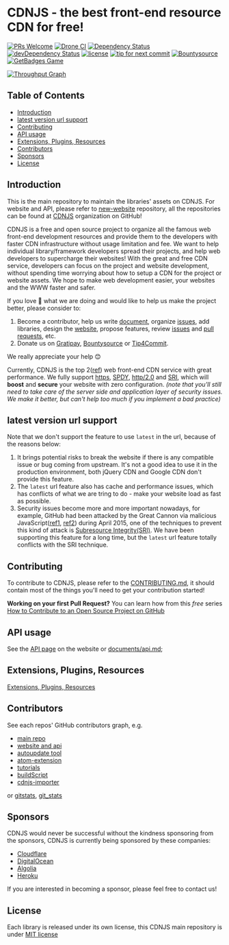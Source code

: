 # CDNJS - the best front-end resource CDN for free!

﻿[![PRs Welcome](https://img.shields.io/badge/PRs-welcome-brightgreen.svg)](https://github.com/cdnjs/cdnjs/issues?utf8=%E2%9C%93&q=is%3Aopen%20is%3Aissue%20label%3ABEGINNER%20-label%3A%22in%20progress%22%20)
﻿[![Drone CI](https://ci.cdnjs.com/api/badges/cdnjs/cdnjs/status.svg?branch=master)](https://ci.cdnjs.com/cdnjs/cdnjs)
﻿[![Dependency Status](https://david-dm.org/cdnjs/cdnjs.svg?theme=shields.io)](https://david-dm.org/cdnjs/cdnjs) [![devDependency Status](https://david-dm.org/cdnjs/cdnjs/dev-status.svg?theme=shields.io)](https://david-dm.org/cdnjs/cdnjs#info=devDependencies)
﻿[![license](https://img.shields.io/badge/license-MIT-brightgreen.svg?style=flat)](https://github.com/cdnjs/cdnjs/blob/master/MIT-LICENSE)
﻿[![tip for next commit](https://tip4commit.com/projects/919.svg)](https://tip4commit.com/github/cdnjs/cdnjs) [![Bountysource](https://www.bountysource.com/badge/team?team_id=11914&style=bounties_posted)](https://www.bountysource.com/teams/cdnjs/bounties?utm_source=cdnjs&utm_medium=shield&utm_campaign=bounties_posted)
[![GetBadges Game](https://cdnjs-cdnjs.getbadges.io/shield/company/cdnjs-cdnjs)](https://cdnjs-cdnjs.getbadges.io/?ref=shield-game)

[![Throughput Graph](https://graphs.waffle.io/cdnjs/cdnjs/throughput.svg)](https://waffle.io/cdnjs/cdnjs/metrics/throughput)

<!-- START doctoc generated TOC please keep comment here to allow auto update -->
<!-- DON'T EDIT THIS SECTION, INSTEAD RE-RUN doctoc TO UPDATE -->
## Table of Contents

- [Introduction](#introduction)
- [latest version url support](#latest-version-url-support)
- [Contributing](#contributing)
- [API usage](#api-usage)
- [Extensions, Plugins, Resources](#extensions-plugins-resources)
- [Contributors](#contributors)
- [Sponsors](#sponsors)
- [License](#license)

<!-- END doctoc generated TOC please keep comment here to allow auto update -->

## Introduction

This is the main repository to maintain the libraries' assets on CDNJS. For website and API, please refer to [new-website](https://github.com/cdnjs/new-website) repository, all the repositories can be found at [CDNJS](https://github.com/cdnjs/) organization on GitHub!

CDNJS is a free and open source project to organize all the famous web front-end development resources and provide them to the developers with faster CDN infrastructure without usage limitation and fee. We want to help individual library/framework developers spread their projects, and help web developers to supercharge their websites! With the great and free CDN service, developers can focus on the project and website development, without spending time worrying about how to setup a CDN for the project or website assets. We hope to make web development easier, your websites and the WWW faster and safer.

If you love 💖 what we are doing and would like to help us make the project better, please consider to:

1. Become a contributor, help us write [document](https://github.com/cdnjs/cdnjs/tree/master/documents), organize [issues](https://github.com/cdnjs/cdnjs/issues), add libraries, design the [website](https://github.com/cdnjs/new-website), propose features, review [issues](https://github.com/cdnjs/cdnjs/issues) and [pull requests](https://github.com/cdnjs/cdnjs/pulls), etc.
2. Donate us on [Gratipay](https://gratipay.com/cdnjs/), [Bountysource](https://www.bountysource.com/teams/cdnjs) or [Tip4Commit](https://tip4commit.com/github/cdnjs/cdnjs).

We really appreciate your help 😊

Currently, CDNJS is the top 2([ref](https://w3techs.com/technologies/overview/content_delivery/all)) web front-end CDN service with great performance. We fully support [https](https://en.wikipedia.org/wiki/HTTPS), [SPDY](https://en.wikipedia.org/wiki/SPDY), [http/2.0](https://http2.github.io/) and [SRI](https://www.w3.org/TR/SRI/), which will **boost** and **secure** your website with zero configuration. *(note that you'll still need to take care of the server side and application layer of security issues. We make it better, but can't help too much if you implement a bad practice)*

## latest version url support

Note that we don't support the feature to use `latest` in the url, because of the reasons below:

 1. It brings potential risks to break the website if there is any compatible issue or bug coming from upstream. It's not a good idea to use it in the production environment, both jQuery CDN and Google CDN don't provide this feature.
 2. The `latest` url feature also has cache and performance issues, which has conflicts of what we are tring to do - make your website load as fast as possible.
 3. Security issues become more and more important nowadays, for example, GitHub had been attacked by the Great Cannon via malicious JavaScript([ref1](https://citizenlab.org/2015/04/chinas-great-cannon/), [ref2](https://arstechnica.com/security/2015/04/meet-great-cannon-the-man-in-the-middle-weapon-china-used-on-github/)) during April 2015, one of the techniques to prevent this kind of attack is [Subresource Integrity(SRI)](https://developer.mozilla.org/en-US/docs/Web/Security/Subresource_Integrity). We have been supporting this feature for a long time, but the `latest` url feature totally conflicts with the SRI technique.

## Contributing

To contribute to CDNJS, please refer to the [CONTRIBUTING.md](https://github.com/cdnjs/cdnjs/blob/master/CONTRIBUTING.md), it should contain most of the things you'll need to get your contribution started!

**Working on your first Pull Request?** You can learn how from this *free* series [How to Contribute to an Open Source Project on GitHub](https://egghead.io/series/how-to-contribute-to-an-open-source-project-on-github)

## API usage
See the [API page](https://cdnjs.com/api) on the website or [documents/api.md](documents/api.md);

## Extensions, Plugins, Resources

[Extensions, Plugins, Resources](https://github.com/cdnjs/cdnjs/wiki/Extensions%2C-Plugins%2C-Resources)

## Contributors

See each repos' GitHub contributors graph, e.g.
 - [main repo](https://github.com/cdnjs/cdnjs/graphs/contributors)
 - [website and api](https://github.com/cdnjs/new-website/graphs/contributors)
 - [autoupdate tool](https://github.com/cdnjs/autoupdate/graphs/contributors)
 - [atom-extension](https://github.com/cdnjs/atom-extension/graphs/contributors)
 - [tutorials](https://github.com/cdnjs/tutorials/graphs/contributors)
 - [buildScript](https://github.com/cdnjs/buildScript/graphs/contributors)
 - [cdnjs-importer](https://github.com/cdnjs/cdnjs-importer)

or [gitstats](https://github.com/cdnjs?utf8=✓&q=gitstats), [git_stats](https://github.com/cdnjs?utf8=✓&q=git_stats)

## Sponsors

CDNJS would never be successful without the kindness sponsoring from the sponsors, CDNJS is currently being sponsored by these companies:

 - [Cloudflare](https://www.cloudflare.com/?utm_source=cdnjs&utm_medium=link&utm_campaign=cdnjs)
 - [DigitalOcean](https://www.digitalocean.com/?utm_source=cdnjs&utm_medium=link&utm_campaign=cdnjs)
 - [Algolia](https://www.algolia.com/?utm_source=cdnjs&utm_medium=link&utm_campaign=cdnjs)
 - [Heroku](https://www.heroku.com/?utm_source=cdnjs&utm_medium=link&utm_campaign=cdnjs)

If you are interested in becoming a sponsor, please feel free to contact us!

## License
Each library is released under its own license, this CDNJS main repository is under [MIT license](LICENSE)
